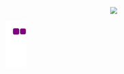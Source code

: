 <div align='center'>
   <img src="https://capsule-render.vercel.app/api?type=waving&color=gradient&height=330&&section=header&text=SangJin&fontSize=70&animation=twinkling" />
</div>

![snake svg](https://github.com/skmn3/skmn3/blob/output/gif/github-contribution-grid-snake.gif)
